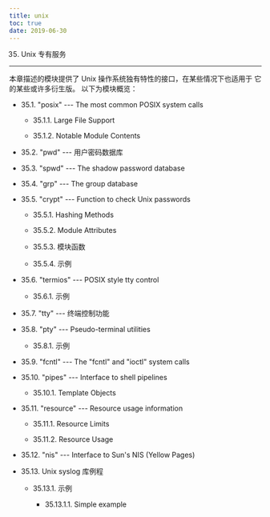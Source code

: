```yaml
---
title: unix
toc: true
date: 2019-06-30
---
```

35. Unix 专有服务
*****************

本章描述的模块提供了 Unix 操作系统独有特性的接口，在某些情况下也适用于
它的某些或许多衍生版。 以下为模块概览：

* 35.1. "posix" --- The most common POSIX system calls

  * 35.1.1. Large File Support

  * 35.1.2. Notable Module Contents

* 35.2. "pwd" --- 用户密码数据库

* 35.3. "spwd" --- The shadow password database

* 35.4. "grp" --- The group database

* 35.5. "crypt" --- Function to check Unix passwords

  * 35.5.1. Hashing Methods

  * 35.5.2. Module Attributes

  * 35.5.3. 模块函数

  * 35.5.4. 示例

* 35.6. "termios" --- POSIX style tty control

  * 35.6.1. 示例

* 35.7. "tty" --- 终端控制功能

* 35.8. "pty" --- Pseudo-terminal utilities

  * 35.8.1. 示例

* 35.9. "fcntl" --- The "fcntl" and "ioctl" system calls

* 35.10. "pipes" --- Interface to shell pipelines

  * 35.10.1. Template Objects

* 35.11. "resource" --- Resource usage information

  * 35.11.1. Resource Limits

  * 35.11.2. Resource Usage

* 35.12. "nis" --- Interface to Sun's NIS (Yellow Pages)

* 35.13. Unix syslog 库例程

  * 35.13.1. 示例

    * 35.13.1.1. Simple example
